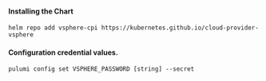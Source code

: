 #### Installing the Chart
```hcl
helm repo add vsphere-cpi https://kubernetes.github.io/cloud-provider-vsphere
```

#### Configuration credential values.
```hcl
pulumi config set VSPHERE_PASSWORD [string] --secret
```